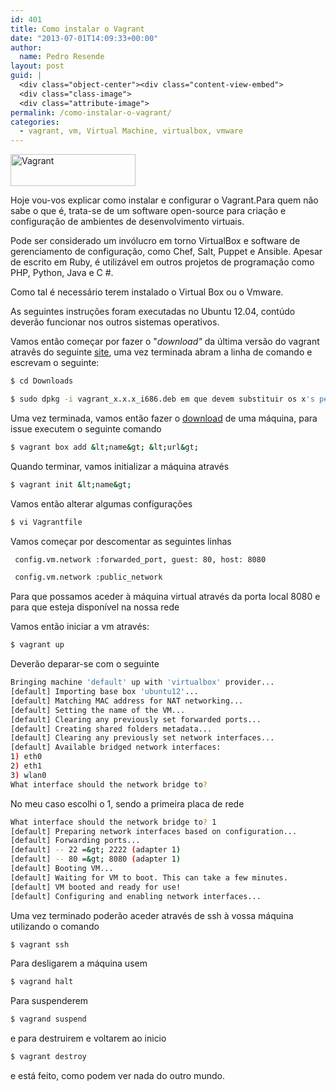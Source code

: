 ```yaml
---
id: 401
title: Como instalar o Vagrant
date: "2013-07-01T14:09:33+00:00"
author:
  name: Pedro Resende
layout: post
guid: |
  <div class="object-center"><div class="content-view-embed">
  <div class="class-image">
  <div class="attribute-image">
permalink: /como-instalar-o-vagrant/
categories:
  - vagrant, vm, Virtual Machine, virtualbox, vmware
---
```


<div class="object-center">
  <div class="content-view-embed">
    <div class="class-image">
      <div class="attribute-image">
      <img src="https://blog.resende.biz/assets/blog/ezdemo_site/storage/images/media/images/vagrant/11975-1-eng-GB/Vagrant_medium.png" width="200" height="51"  style="border: 0px solid ;" alt="Vagrant" title="Vagrant" />
      </div>
    </div>
  </div>
</div>

Hoje vou-vos explicar como instalar e configurar o Vagrant.Para quem não sabe o que é, trata-se de&nbsp;um software open-source para criação e configuração de ambientes de desenvolvimento virtuais.

Pode ser considerado um invólucro em torno VirtualBox e software de gerenciamento de configuração, como Chef, Salt, Puppet e Ansible.&nbsp;Apesar de escrito em Ruby, é utilizável em outros projetos de programação como PHP, Python, Java e C #.

Como tal é necessário terem instalado o Virtual Box ou o Vmware.

As seguintes instruções foram executadas no Ubuntu 12.04, contúdo deverão funcionar nos outros sistemas operativos.

Vamos então começar por fazer o "_download"_ da última versão do vagrant atravês do seguinte <a href="http://downloads.vagrantup.com/" target="_blank">site</a>, uma vez terminada abram a linha de comando e escrevam o seguinte:

```bash
$ cd Downloads

$ sudo dpkg -i vagrant_x.x.x_i686.deb em que devem substituir os x's pela versão selecionada
```

Uma vez terminada, vamos então fazer o <a href="http://www.vagrantbox.es/" target="_blank">download</a> de uma máquina, para issue executem o seguinte comando

```bash
$ vagrant box add &lt;name&gt; &lt;url&gt;
```

Quando terminar, vamos initializar a máquina através

```bash
$ vagrant init &lt;name&gt;
```

Vamos então alterar algumas configurações

```bash
$ vi Vagrantfile
```

Vamos começar por descomentar as seguintes linhas

```bash
 config.vm.network :forwarded_port, guest: 80, host: 8080
 ```

```bash
 config.vm.network :public_network
 ```

Para que possamos aceder à máquina virtual através da porta local 8080 e para que esteja disponível na nossa rede

Vamos então iniciar a vm através:

```bash
$ vagrant up
```

Deverão deparar-se com o seguinte

```bash
Bringing machine 'default' up with 'virtualbox' provider...
[default] Importing base box 'ubuntu12'...
[default] Matching MAC address for NAT networking...
[default] Setting the name of the VM...
[default] Clearing any previously set forwarded ports...
[default] Creating shared folders metadata...
[default] Clearing any previously set network interfaces...
[default] Available bridged network interfaces:
1) eth0
2) eth1
3) wlan0
What interface should the network bridge to?
```

No meu caso escolhi o 1, sendo a primeira placa de rede

```bash 
What interface should the network bridge to? 1
[default] Preparing network interfaces based on configuration...
[default] Forwarding ports...
[default] -- 22 =&gt; 2222 (adapter 1)
[default] -- 80 =&gt; 8080 (adapter 1)
[default] Booting VM...
[default] Waiting for VM to boot. This can take a few minutes.
[default] VM booted and ready for use!
[default] Configuring and enabling network interfaces...
```

Uma vez terminado poderão aceder através de ssh à vossa máquina utilizando o comando

```bash
$ vagrant ssh
```

Para desligarem a máquina usem

```bash
$ vagrand halt
```

Para suspenderem

```bash
$ vagrand suspend
```

e para destruirem e voltarem ao inicio

```bash
$ vagrant destroy
```

e está feito, como podem ver nada do outro mundo.
